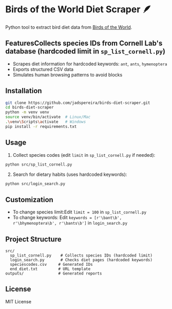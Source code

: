 # Birds of the World Diet Scraper 🪶

Python tool to extract bird diet data from [Birds of the World](https://birdsoftheworld.org).

## FeaturesCollects species IDs from Cornell Lab's database (hardcoded limit in `sp_list_cornell.py`)

- Scrapes diet information for hardcoded keywords: `ant`, `ants`, `hymenoptera`
- Exports structured CSV data
- Simulates human browsing patterns to avoid blocks

## Installation

```bash
git clone https://github.com/jadspereira/birds-diet-scraper.git
cd birds-diet-scraper
python -m venv venv
source venv/bin/activate  # Linux/Mac
.\venv\Scripts\activate   # Windows
pip install -r requirements.txt
```

## Usage

1. Collect species codes (edit `limit` in `sp_list_cornell.py` if needed):

```bash
python src/sp_list_cornell.py
```

2. Search for dietary habits (uses hardcoded keywords):

```bash
python src/login_search.py
```

## Customization

- To change species limit:Edit `limit = 100` in `sp_list_cornell.py`
- To change keywords:
  Edit `keywords = [r'\bant\b', r'\bhymenoptera\b', r'\bants\b']` in `login_search.py`

## Project Structure

```
src/
  sp_list_cornell.py    # Collects species IDs (hardcoded limit)
  login_search.py       # Checks diet pages (hardcoded keywords)
  speciescodes.csv     # Generated IDs
  end_diet.txt         # URL template
outputs/               # Generated reports
```

## License

MIT License
